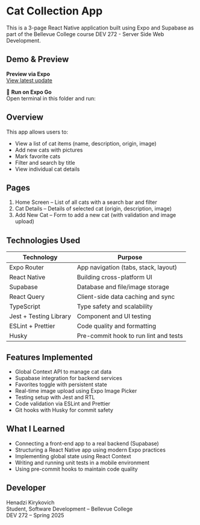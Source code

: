 # Cat Collection App

This is a 3-page React Native application built using Expo and Supabase as part of the Bellevue College course DEV 272 - Server Side Web Development.
## Demo & Preview

**Preview via Expo**  
[View latest update](https://expo.dev/accounts/groo21021984/projects/catalyze/fingerprints/8a72521c8118beb834ac52c13ffbb44dc613a09d)

📱 **Run on Expo Go**  
Open terminal in this folder and run:

## Overview

This app allows users to:
- View a list of cat items (name, description, origin, image)
- Add new cats with pictures
- Mark favorite cats
- Filter and search by title
- View individual cat details

## Pages

1. Home Screen – List of all cats with a search bar and filter
2. Cat Details – Details of selected cat (origin, description, image)
3. Add New Cat – Form to add a new cat (with validation and image upload)

## Technologies Used

| Technology      | Purpose                                |
|-----------------|----------------------------------------|
| Expo Router     | App navigation (tabs, stack, layout)   |
| React Native    | Building cross-platform UI             |
| Supabase        | Database and file/image storage        |
| React Query     | Client-side data caching and sync      |
| TypeScript      | Type safety and scalability            |
| Jest + Testing Library | Component and UI testing      |
| ESLint + Prettier | Code quality and formatting         |
| Husky           | Pre-commit hook to run lint and tests  |

## Features Implemented

- Global Context API to manage cat data
- Supabase integration for backend services
- Favorites toggle with persistent state
- Real-time image upload using Expo Image Picker
- Testing setup with Jest and RTL
- Code validation via ESLint and Prettier
- Git hooks with Husky for commit safety

## What I Learned

- Connecting a front-end app to a real backend (Supabase)
- Structuring a React Native app using modern Expo practices
- Implementing global state using React Context
- Writing and running unit tests in a mobile environment
- Using pre-commit hooks to maintain code quality

## Developer

Henadzi Kirykovich  
Student, Software Development – Bellevue College  
DEV 272 – Spring 2025
